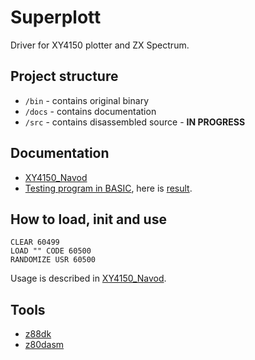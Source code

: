 # Superplott

Driver for XY4150 plotter and ZX Spectrum.

## Project structure

* `/bin` - contains original binary
* `/docs` - contains documentation
* `/src` - contains disassembled source - **IN PROGRESS** 

## Documentation

* [XY4150_Navod](docs/XY4150_Navod.pdf)
* [Testing program in BASIC](docs/Testovaci_program_MS-SP.png), here is [result](docs/XY4131-TEST.jpeg).

## How to load, init and use

```basic
CLEAR 60499
LOAD "" CODE 60500
RANDOMIZE USR 60500
```

Usage is described in [XY4150_Navod](docs/XY4150_Navod.pdf). 

## Tools

* [z88dk](https://www.z88dk.org)
* [z80dasm](https://www.tablix.org/~avian/blog/articles/z80dasm/)
